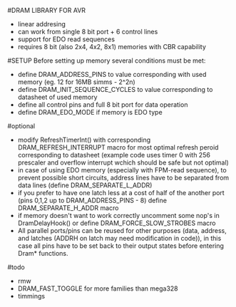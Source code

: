 #DRAM LIBRARY FOR AVR

- linear addresing
- can work from single 8 bit port + 6 control lines
- support for EDO read sequences 
- requires 8 bit (also 2x4, 4x2, 8x1) memories with CBR capability 

#SETUP
Before setting up memory several conditions must be met:

- define DRAM_ADDRESS_PINS to value corresponding with used memory (eg. 12 for 16MB simms - 2^2n)
- define DRAM_INIT_SEQUENCE_CYCLES to value corresponding to datasheet of used memory
- define all control pins and full 8 bit port for data operation 
- define DRAM_EDO_MODE if memory is EDO type

#optional
- modify RefreshTimerInt() with corresponding DRAM_REFRESH_INTERRUPT macro for most optimal refresh peroid corresponding to datasheet
(example code uses timer 0 with 256 prescaler and overflow interrupt wchich should be safe but not optimal)
- in case of using EDO memory (especially with FPM-read sequence), to prevent possible short circuits, address lines have to be separated from data lines (define DRAM_SEPARATE_L_ADDR)
- if you prefer to have one latch less at a cost of half of the another port (pins 0,1,2 up to DRAM_ADDRESS_PINS - 8) define DRAM_SEPARATE_H_ADDR macro
- if memory doesn't want to work correctly uncomment some nop's in DramDelayHook() or define DRAM_FORCE_SLOW_STROBES macro
- All parallel ports/pins can be reused for other purposes (data, address, and latches (ADDRH on latch may need modification in code)), in this case all pins have to be set back to their output states before entering Dram* functions.

#todo
- rmw
- DRAM_FAST_TOGGLE for more families than mega328
- timmings
